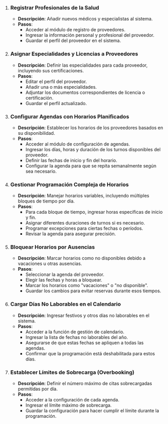 1. ### Registrar Profesionales de la Salud
   - **Descripción**: Añadir nuevos médicos y especialistas al sistema.
   - **Pasos**:
     - Acceder al módulo de registro de proveedores.
     - Ingresar la información personal y profesional del proveedor.
     - Guardar el perfil del proveedor en el sistema.

2. ### Asignar Especialidades y Licencias a Proveedores
   - **Descripción**: Definir las especialidades para cada proveedor, incluyendo sus certificaciones.
   - **Pasos**:
     - Editar el perfil del proveedor.
     - Añadir una o más especialidades.
     - Adjuntar los documentos correspondientes de licencia o certificación.
     - Guardar el perfil actualizado.

3. ### Configurar Agendas con Horarios Planificados
   - **Descripción**: Establecer los horarios de los proveedores basados en su disponibilidad.
   - **Pasos**:
     - Acceder al módulo de configuración de agendas.
     - Ingresar los días, horas y duración de los turnos disponibles del proveedor.
     - Definir las fechas de inicio y fin del horario.
     - Configurar la agenda para que se repita semanalmente según sea necesario.

4. ### Gestionar Programación Compleja de Horarios
   - **Descripción**: Manejar horarios variables, incluyendo múltiples bloques de tiempo por día.
   - **Pasos**:
     - Para cada bloque de tiempo, ingresar horas específicas de inicio y fin.
     - Asignar diferentes duraciones de turnos si es necesario.
     - Programar excepciones para ciertas fechas o períodos.
     - Revisar la agenda para asegurar precisión.

5. ### Bloquear Horarios por Ausencias
   - **Descripción**: Marcar horarios como no disponibles debido a vacaciones u otras ausencias.
   - **Pasos**:
     - Seleccionar la agenda del proveedor.
     - Elegir las fechas y horas a bloquear.
     - Marcar los horarios como "vacaciones" o "no disponible".
     - Guardar los cambios para evitar reservas durante esos tiempos.

6. ### Cargar Días No Laborables en el Calendario
   - **Descripción**: Ingresar festivos y otros días no laborables en el sistema.
   - **Pasos**:
     - Acceder a la función de gestión de calendario.
     - Ingresar la lista de fechas no laborables del año.
     - Asegurarse de que estas fechas se apliquen a todas las agendas.
     - Confirmar que la programación está deshabilitada para estos días.

7. ### Establecer Límites de Sobrecarga (Overbooking)
   - **Descripción**: Definir el número máximo de citas sobrecargadas permitidas por día.
   - **Pasos**:
     - Acceder a la configuración de cada agenda.
     - Ingresar el límite máximo de sobrecarga.
     - Guardar la configuración para hacer cumplir el límite durante la programación.


